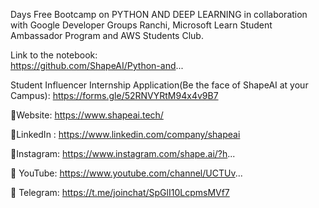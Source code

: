  Days Free Bootcamp on PYTHON AND DEEP LEARNING  in collaboration with Google Developer Groups Ranchi, Microsoft Learn Student Ambassador Program and AWS Students Club.


 Link to the notebook:  
https://github.com/ShapeAI/Python-and...



 Student Influencer Internship Application(Be the face of ShapeAI at your Campus):
https://forms.gle/52RNVYRtM94x4v9B7​​​



 📍Website:  https://www.shapeai.tech/​​​



 📍LinkedIn : https://www.linkedin.com/company/shapeai



 📍Instagram:  https://www.instagram.com/shape.ai/?h...



 📍 YouTube:  https://www.youtube.com/channel/UCTUv...


 📍 Telegram:  https://t.me/joinchat/SpGlI10LcpmsMVf7

